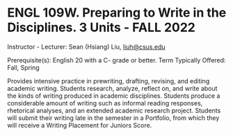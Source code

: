 # ENGL 109W. Preparing to Write in the Disciplines. 3 Units - FALL 2022

Instructor - Lecturer: Sean (Hsiang) Liu, liuh@csus.edu

Prerequisite(s): English 20 with a C- grade or better.
Term Typically Offered: Fall, Spring

Provides intensive practice in prewriting, drafting, revising, and editing
academic writing. Students research, analyze, reflect on, and write about the
kinds of writing produced in academic disciplines. Students produce a
considerable amount of writing such as informal reading responses, rhetorical
analyses, and an extended academic research project. Students will submit their
writing late in the semester in a Portfolio, from which they will receive a
Writing Placement for Juniors Score.
